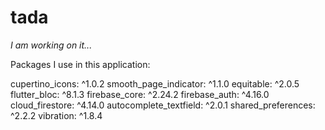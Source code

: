 # tada

_I am working on it..._


Packages I use in this application:

cupertino_icons: ^1.0.2
smooth_page_indicator: ^1.1.0
equitable: ^2.0.5
flutter_bloc: ^8.1.3
firebase_core: ^2.24.2
firebase_auth: ^4.16.0
cloud_firestore: ^4.14.0
autocomplete_textfield: ^2.0.1
shared_preferences: ^2.2.2
vibration: ^1.8.4